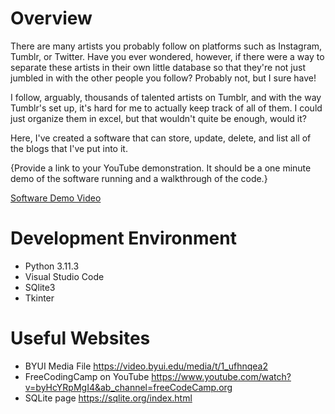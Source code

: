 # Overview

There are many artists you probably follow on platforms such as Instagram, Tumblr, or Twitter. Have you ever wondered, however, if there were a way to separate these artists in their own little database so that they're not just jumbled in with the other people you follow? Probably not, but I sure have!

I follow, arguably, thousands of talented artists on Tumblr, and with the way Tumblr's set up, it's hard for me to actually keep track of all of them. I could just organize them in excel, but that wouldn't quite be enough, would it? 

Here, I've created a software that can store, update, delete, and list all of the blogs that I've put into it. 

{Provide a link to your YouTube demonstration.  It should be a one minute demo of the software running and a walkthrough of the code.}

[Software Demo Video](http://youtube.link.goes.here)

# Development Environment

* Python 3.11.3
* Visual Studio Code
* SQlite3
* Tkinter

# Useful Websites

* BYUI Media File https://video.byui.edu/media/t/1_ufhnqea2
* FreeCodingCamp on YouTube https://www.youtube.com/watch?v=byHcYRpMgI4&ab_channel=freeCodeCamp.org
* SQLite page https://sqlite.org/index.html
